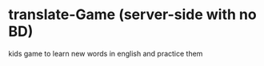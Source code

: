 # translate-Game (server-side with no BD)
kids game to learn new words in english and practice them
